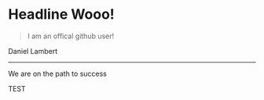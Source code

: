 # Headline Wooo!
> I am an offical github user!

Daniel Lambert
***
We are on the path to success 

TEST
